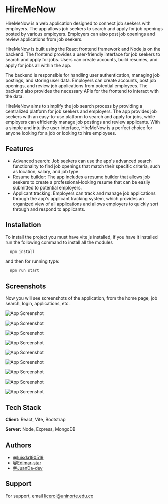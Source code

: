 
# HireMeNow

HireMeNow is a web application designed to connect job seekers with employers. The app allows job seekers to search and apply for job openings posted by various employers. Employers can also post job openings and review applications from job seekers.

HireMeNow is built using the React frontend framework and Node.js on the backend. The frontend provides a user-friendly interface for job seekers to search and apply for jobs. Users can create accounts, build resumes, and apply for jobs all within the app.

The backend is responsible for handling user authentication, managing job postings, and storing user data. Employers can create accounts, post job openings, and review job applications from potential employees. The backend also provides the necessary APIs for the frontend to interact with the data.

HireMeNow aims to simplify the job search process by providing a centralized platform for job seekers and employers. The app provides job seekers with an easy-to-use platform to search and apply for jobs, while employers can efficiently manage job postings and review applicants. With a simple and intuitive user interface, HireMeNow is a perfect choice for anyone looking for a job or looking to hire employees.


## Features

- Advanced search: Job seekers can use the app's advanced search functionality to find job openings that match their specific criteria, such as location, salary, and job type.
- Resume builder: The app includes a resume builder that allows job seekers to create a professional-looking resume that can be easily submitted to potential employers.
- Applicant tracking: Employers can track and manage job applications through the app's applicant tracking system, which provides an organized view of all applications and allows employers to quickly sort through and respond to applicants.




## Installation

To install the project you must have vite js installed, if you have it installed run the following command to install all the modules

```bash
  npm install
```

and then for running type:

```bash
  npm run start
```
## Screenshots

Now you will see screenshots of the application, from the home page, job search, login, applications, etc.

![App Screenshot](https://github.com/luisda190519/HireMeNow_Frontend/blob/main/images/home.png?raw=true)

![App Screenshot](https://github.com/luisda190519/HireMeNow_Frontend/blob/main/images/home2.png?raw=true)

![App Screenshot](https://github.com/luisda190519/HireMeNow_Frontend/blob/main/images/login.png?raw=true)

![App Screenshot](https://github.com/luisda190519/HireMeNow_Frontend/blob/main/images/signup.png?raw=true)

![App Screenshot](https://github.com/luisda190519/HireMeNow_Frontend/blob/main/images/jobs.png?raw=true)

![App Screenshot](https://github.com/luisda190519/HireMeNow_Frontend/blob/main/images/fav.png?raw=true)

![App Screenshot](https://github.com/luisda190519/HireMeNow_Frontend/blob/main/images/postulados.png?raw=true)

![App Screenshot](https://github.com/luisda190519/HireMeNow_Frontend/blob/main/images/miArea.png?raw=true)

![App Screenshot](https://github.com/luisda190519/HireMeNow_Frontend/blob/main/images/CV.png?raw=true)

## Tech Stack

**Client:** React, Vite, Bootstrap

**Server:** Node, Express, MongoDB


## Authors

- [@luisda190519](https://github.com/luisda190519)
- [@Edimar-star](https://github.com/Edimar-star)
- [@JuanDa-dev](https://github.com/JuanDa-dev)


## Support

For support, email licerol@uninorte.edu.co

